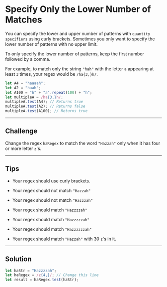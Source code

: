 # Specify Only the Lower Number of Matches

You can specify the lower and upper number of patterns with `quantity specifiers` using curly brackets. Sometimes you only want to specify the lower number of patterns with no upper limit.

To only specify the lower number of patterns, keep the first number followed by a comma.

For example, to match only the string `"hah"` with the letter `a` appearing at least `3` times, your regex would be `/ha{3,}h/`.

```js
let A4 = "haaaah";
let A2 = "haah";
let A100 = "h" + "a".repeat(100) + "h";
let multipleA = /ha{3,}h/;
multipleA.test(A4); // Returns true
multipleA.test(A2); // Returns false
multipleA.test(A100); // Returns true
```

---

## Challenge

Change the regex `haRegex` to match the word `"Hazzah"` only when it has four or more letter `z`'s.

---

## Tips

- Your regex should use curly brackets.

- Your regex should not match `"Hazzah"`

- Your regex should not match `"Hazzzah"`

- Your regex should match `"Hazzzzah"`

- Your regex should match `"Hazzzzzah"`

- Your regex should match `"Hazzzzzzah"`

- Your regex should match `"Hazzah"` with 30 `z`\'s in it.

---

## Solution

```js
let haStr = "Hazzzzah";
let haRegex = /z{4,}/; // Change this line
let result = haRegex.test(haStr);
```